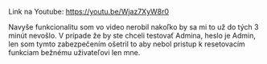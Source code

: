 Link na Youtube: https://youtu.be/Wjaz7XyW8r0

Navyše funkcionalitu som vo video nerobil nakoľko by sa mi to už do tých 3 minút nevošlo.
V prípade že by ste chceli testovať Admina, heslo je Admin, len som tymto zabezpečením ošetril to aby nebol pristup k resetovacím funkciam bežnému uživateľovi len mne.
